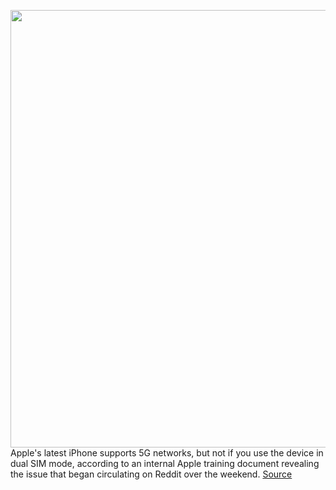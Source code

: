 <img src='https://cdn.vox-cdn.com/thumbor/utwL2V0zJoI6rIhyAvkUtqLiVdU=/0x0:1960x1400/1200x800/filters:focal(824x544:1136x856)/cdn.vox-cdn.com/uploads/chorus_image/image/67655971/apple_iphone_12_color_blue_10132020.0.jpg' width='700px' /><br/>
Apple's latest iPhone supports 5G networks, but not if you use the device in dual SIM mode, according to an internal Apple training document revealing the issue that began circulating on Reddit over the weekend.
<a href='https://www.theverge.com/2020/10/19/21523718/apple-iphone-12-5g-dual-sim-mode-launch-issue-update'> Source <a/>
